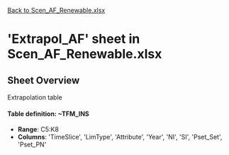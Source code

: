 [Back to Scen_AF_Renewable.xlsx](README.md)

# 'Extrapol_AF' sheet in Scen_AF_Renewable.xlsx

## Sheet Overview

Extrapolation table

#### Table definition: ~TFM_INS
- **Range**: C5:K8
- **Columns**: 'TimeSlice', 'LimType', 'Attribute', 'Year', 'NI', 'SI', 'Pset_Set', 'Pset_PN'

